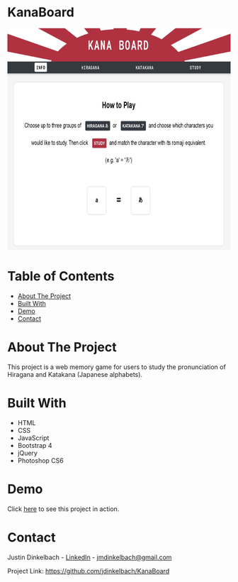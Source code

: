# KanaBoard
<p><a href="url"><img src="https://github.com/jdinkelbach/KanaBoard/blob/master/img/KanaBoardScreenshot.JPG" height="500" width="600" ></a></img>
<h1>Table of Contents</h1>
  <ul>
  <li><a href="#about">About The Project</a></li>
  <li><a href="#tools">Built With</a></li>
  <li><a href="#demo">Demo</a></li>
  <li><a href="#contact">Contact</a></li>
  </ul>
<h1 id="about">About The Project</h1>
<p>This project is a web memory game for users to study the pronunciation of Hiragana and Katakana (Japanese alphabets).<p>
<h1 id="tools">Built With</h1>
  <ul>
    <li>HTML</li>
    <li>CSS</li>
    <li>JavaScript</li>
    <li>Bootstrap 4</li>
    <li>jQuery</li>
    <li>Photoshop CS6</li>
  </ul>
 <h1 id="demo">Demo</h1>
   <p>Click <a href="https://jdinkelbach.github.io/KanaBoard/">here</a> to see this project in action.</p>
 <h1 id="contact">Contact</h1>
   <p>Justin Dinkelbach - <a href="https://www.linkedin.com/in/justin-dinkelbach/">LinkedIn</a> - <a href="mailto:jmdinkelbach@gmail.com">jmdinkelbach@gmail.com</a><p>
   <p>Project Link: <a href="https://github.com/jdinkelbach/KanaBoard">https://github.com/jdinkelbach/KanaBoard</a>
